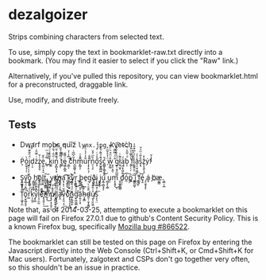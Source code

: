 ﻿dezalgoizer
===========

Strips combining characters from selected text.

To use, simply copy the text in bookmarklet-raw.txt directly into a bookmark.
(You may find it easier to select if you click the "Raw" link.)

Alternatively, if you've pulled this repository, you can view bookmarklet.html
for a preconstructed, draggable link.

Use, modify, and distribute freely.

Tests
-----

* Dw̨a̛rf mob̵s ̕qui͠z `lynx.̕j̧pg`, ̴k̛v͡et̴c̀h͢

* P̝̈ó̰̫̖̘̦̀ͅj͍̠͎̩̜̫͓̈́̋͋͊̈́d̹̩̠źͥ̎̅̂ͬż̥̭̟̱̹͑̌ė̞̺̤͕̞̮̂̋,͚̹̿ͩͯͫ ͍ͫ̔͌k͚̰ͩ̉ͯͮͩiͥ̋̑ͬ͛̏ͭṉ̗̻͙̜̟́͌͌͊͑̋ͬ̐ ̖̭̜ͨ̿͌̉̌̑t̼̭ͨ̿͊ę͇͕̻̭̈ͦ͌̋ ̠͇͕͑͆̾͑̉c͌͒ͬh͈̺̼̪̟̝̱͂͛͆̅͗m̙̻̗̗͌̍ͦͅu͋̾̓̔ͪ̄̑r͎̞̹̥͉̦͌̐n̤̠͉̥̍̏ͫ͒̌ő̝̠̊ͯͨś̭̫̱̭̻͖͊̉͌ͬ̎̀ć̪͇̙̙̳̝̬̄ ̦̈͑̉̊̌̅w̫̥͇̎ͮͫ͒ͪͧ̾ ̣͙̠͙̫̠̐̈́̿̅͂g͍̹̱̗̗̺͖̈́ͪ͋͋͌ł̮̘̫͙͌ͭą̪͔̞͖̖̠̬̈́b̩̜ͩ͗̃̂ͬ̚ ͓̬̣̜̗̾͐͌͑ͦ͐͗f̮̌̾ͩ͐l̗͇͍̯͎̀̈́ͬ͂ͥ̎̾a͉͔̫̩͖͖̾̔ͮs̗̟͒̀̃͑ͫ̓̆z̬͕̖͍̖͉̾̽ẏ̓!̓̾̌

* S͕̼͖̘̥ͅv̭̲͞o͈̙̮̳ ͎̳̼̥̝̭ͅh̡̫̲̰̠̹̫ö̝̦͟l͇̫͙ṱ̝̘̱̳̭͠,̨̻̝͔̲̙͚̺ ̘̖̫͍̗̭y̢̜̙x҉̠n̖̱̣̥a͙̦͙͡ͅ ͈͎͍̥̬͠k̨̻̝͔̮͍ý̲̮r͙͕̳͜ ̲̥þ̥̬͇͢ͅe̱g͘ͅð̬̪̟͢i̗̙̥̼ ̯̱̫̟͎j̝͕ú͙̲̦̻͉̥̗͝ ̫̫̞̙͎͇̀u̯̤m͕̩̭̥͜ͅ ̮̝͚̱̼̪͇d̥͕̣͝ó̰͠p͚͎̣̣͕͠ ͔͇̰͖ͅí͈͖͞ ͍̥̺̕ͅf̰͙͝é̘̭ ̡̠̱̱̝̝ͅá͓ ̗b҉æ̼̰͇.͉̻͕̣̲

* T̩̩͖̞̗̼͋̔͋̓̍̚ö̟̮̭̲̝̯͕̀͆̽̈́̚͠r̤̲ͫ̀́͒̊̔k̜̠͈͈̍ͩ͟y͙͚͋̔͞l̠̘̠̼̰̃͐͑̆ͩ͒̂̿͟e̓ͯ̄̓͊̈̊̇҉̤͔̟̬̦̠͢͠m̰͉̈́̾̆͂̔̓̍̕͜p̸̷͉̦͙͔͈͔̤͒̎̽́͞ͅi̧̘̻͍̫̞̯̟͙̇̈́͒͊́̀͗̒̕͟j̨̗̘̫͑̾̅̔̃ͤ̽͘͝ä̴̛̙̭̂̒̇̊̄̂̂̚v̖͓̯̠͔̹͌̌͟o͐ͨ҉̖̝̩̠͎͔͈̺́n̺͙̺͚̫̗͊̈́ͩ̈́̽̉ͭ̌̚ͅg̨͖̯̺̲͙̯ͫ̓̑̑̓̕͟ã̦͍͎̖̞̓̌̿̅̓h̴͉͓͇ͯ͆̌ͅd̴͈̠̹̫͎̥͇̞̎̌ͦ͛ų̸̥̘̮̤̱̼̊͑̐̐͛ͥ͝ͅͅs̠̟͉̤̍ͨ͒͟͠

Note that, as of 2014-03-25, attempting to execute a bookmarklet on this page
will fail on Firefox 27.0.1 due to github's Content Security Policy. This is
a known Firefox bug, specifically [Mozilla bug #866522](https://bugzilla.mozilla.org/show_bug.cgi?id=866522).

The bookmarklet can still be tested on this page on Firefox by entering the
Javascript directly into the Web Console (Ctrl+Shift+K, or Cmd+Shift+K for Mac
users). Fortunately, zalgotext and CSPs don't go together very often, so this
shouldn't be an issue in practice.

